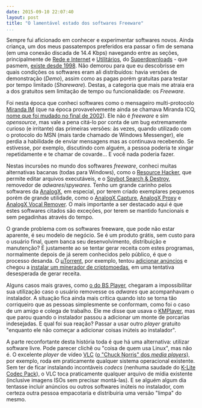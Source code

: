 ```yaml
---
date: 2015-09-10 22:07:40
layout: post
title: "O lamentável estado dos softwares Freeware"
...
```


Sempre fui aficionado em conhecer e experimentar softwares novos. Ainda criança, um dos meus passatempos preferidos era passar o fim de semana (em uma conexão discada de 14.4 Kbps) navegando entre as seções, principalmente de [Rede e Internet][sd-rede-internet] e [Utilitários][sd-utilitarios], do [Superdownloads][superdownloads] - que pasmem, [existe desde 1998][sd-empresa]. Não demorou para que eu descobrisse em quais condições os softwares eram ali distribuídos: havia versões de demonstração (_Demo_), assim como as pagas porém gratuitas para testar por tempo limitado (_Shareware_). Destas, a categoria que mais me atraia era a dos gratuitos sem limitação de tempo ou funcionalidade: os _Freeware_.

Foi nesta época que conheci softwares como o mensageiro multi-protocolo [Miranda IM][miranda-im] (que na época provavelvemente ainda se chamava Miranda ICQ, [nome que foi mudado no final de 2002][miranda-02]). Ele não é _freeware_ e sim _opensource_, mas vale a pena citá-lo por conta de um bug extremamente curioso (e irritante) das primeiras versões: às vezes, quando utilizado com o protocolo do MSN (mais tarde chamado de Windows Messenger), ele perdia a habilidade de enviar mensagens mas as continuava recebendo. Se estivesse, por exemplo, discutindo com alguém, a pessoa poderia te xingar repetidamente e te chamar de covarde... E você nada poderia fazer.

Nestas incursões no mundo dos softwares _freeware_, conheci muitas alternativas bacanas (todas para Windows), como o [Resource Hacker][res-hack], que permite editar arquivos executáveis, e o [Spybot Search & Destroy][spybot-sd], removedor de _adwares_/_spywares_. Tenho um grande carinho pelos softwares da [AnalogX][analogx], em especial, por terem criado exemplares pequenos porém de grande utilidade, como o [AnalogX Capture][ax-capture], [AnalogX Proxy][ax-proxy] e [AnalogX Vocal Remover][ax-vocal-remover]. O mais importante a ser destacado aqui é que estes softwares citados são exceções, por terem se mantido funcionais e sem pegadinhas através do tempo.

O grande problema com os softwares freeware, que pode não estar aparente, é seu modelo de negócio. Se é um produto grátis, sem custo para o usuário final, quem banca seu desenvolvimento, distribuição e manutenção? É justamente ao se tentar gerar receita com estes programas, normalmente depois de já serem conhecidos pelo público, é que o processo desanda. O [μTorrent][utorrent], por exemplo, tentou [adicionar anúncios][utorrent-ads] e chegou a [instalar um minerador de criptomoedas][utorrent-cryptocurrency], em uma tentativa desesperada de gerar receita.

Alguns casos mais graves, como [o do BS Player][bsplayer-adware], chegaram a impossibilitar sua utilização caso o usuário removesse os _adwares_ que acompanhavam o instalador. A situação fica ainda mais crítica quando isto se torna tão corriqueiro que as pessoas simplesmente se conformam, como foi o caso de um amigo e colega de trabalho. Ele me disse que usava o [KMPlayer][kmplayer], mas que parou quando o instalador passou a adicionar um monte de porcarias indesejadas. E qual foi sua reação? Passar a usar outro _player_ gratuito "enquanto ele não começar a adicionar coisas inúteis ao instalador".

A parte reconfortante desta história toda é que há uma alternativa: utilizar software livre. Pode parecer clichê ou "coisa de quem usa Linux", mas não é. O excelente _player_ de vídeo [VLC][vlc] ([o "Chuck Norris" dos _media players_][vlc-chuck-norris]), por exemplo, roda em praticamente qualquer sistema operacional existente. Sem ter de ficar instalando incontáveis _codecs_ (nenhuma saudade do [K-Lite Codec Pack][k-lite]), o VLC toca praticamente qualquer arquivo de mídia existente (inclusive imagens ISOs sem precisar montá-las). E se alguém algum dia tentasse incluir anúncios ou outros softwares inúteis no instalador, com certeza outra pessoa empacotaria e distribuiria uma versão "limpa" do mesmo.

[analogx]: http://www.analogx.com/
[ax-capture]: http://www.analogx.com/contents/download/System/capture/Freeware.htm
[ax-proxy]: http://www.analogx.com/contents/download/Network/proxy/Freeware.htm
[ax-vocal-remover]: http://www.analogx.com/contents/download/Audio/vremover/Freeware.htm
[bsplayer-adware]: https://pt.wikipedia.org/wiki/BS.Player#Adware
[k-lite]: http://www.codecguide.com/download_kl.htm
[kmplayer]: http://www.kmplayer.com/
[miranda-02]: https://en.wikipedia.org/wiki/Miranda_IM#Version_0.2.x
[miranda-im]: http://www.miranda-im.org/
[res-hack]: http://www.angusj.com/resourcehacker/
[sd-empresa]: http://www.superdownloads.com.br/windows/684-superdownloads-empresa.htm
[sd-rede-internet]: http://www.superdownloads.com.br/Windows/rede-internet/index.html
[sd-utilitarios]: http://www.superdownloads.com.br/Windows/utilitarios/index.html
[spybot-sd]: https://www.safer-networking.org/
[superdownloads]: http://www.superdownloads.com.br/
[utorrent-ads]: https://torrentfreak.com/utorrent-becomes-ad-supported-to-rake-in-millions-120810/
[utorrent-cryptocurrency]: https://torrentfreak.com/utorrent-quietly-installs-riskware-bitcoin-miner-users-report-150306/
[utorrent]: http://www.utorrent.com/
[vlc-chuck-norris]: http://mudandoparaolinux.blogspot.com.br/2008/10/vlc-o-chuck-norris-dos-media-players.html
[vlc]: http://www.videolan.org/vlc/
